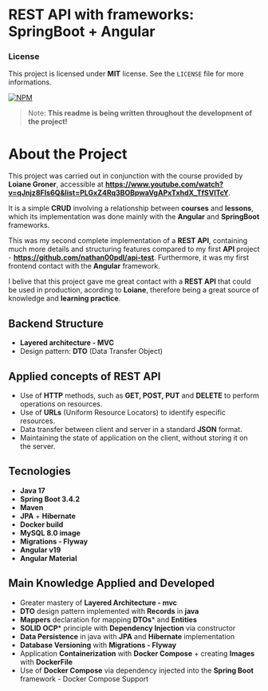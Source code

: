 # REST API with frameworks: **SpringBoot** + **Angular** 


### License

This project is licensed under **MIT** license. See the `LICENSE` file for more informations. 

[![NPM](https://img.shields.io/npm/l/react)](https://github.com/nathan00pdl/crud-angular-spring/blob/main/LICENSE) 


> Note: **This readme is being written throughout the development of the project!**


# About the Project

This project was carried out in conjunction with the course provided by **Loiane Groner**, accessible at **https://www.youtube.com/watch?v=qJnjz8FIs6Q&list=PLGxZ4Rq3BOBpwaVgAPxTxhdX_TfSVlTcY**.

It is a simple **CRUD** involving a relationship between **courses** and **lessons**, which its implementation was done mainly with the **Angular** and **SpringBoot** frameworks.

This was my second complete implementation of a **REST API**, containing much more details and structuring features compared to my first **API** project - **https://github.com/nathan00pdl/api-test**. Furthermore, it was my first frontend contact with the **Angular** framework.

I belive that this project gave me great contact with a **REST API** that could be used in production, acording to **Loiane**, therefore being a great source of knowledge and **learning practice**. 

## Backend Structure
- **Layered architecture - MVC**
- Design pattern: **DTO** (Data Transfer Object)

## Applied concepts of REST API 
- Use of **HTTP** methods, such as **GET, POST, PUT** and **DELETE** to perform operations on resources.
- Use of **URLs** (Uniform Resource Locators) to identify especific resources.
- Data transfer between client and server in a standard **JSON** format.
- Maintaining the state of application on the client, without storing it on the server.

## Tecnologies
- **Java 17**
- **Spring Boot 3.4.2**
- **Maven**
- **JPA** + **Hibernate**
- **Docker build**
- **MySQL 8.0 image**
- **Migrations - Flyway**
- **Angular v19**
- **Angular Material**

## Main Knowledge Applied and Developed
- Greater mastery of **Layered Architecture - mvc**
- **DTO** design pattern implemented with **Records** in **java**
- **Mappers** declaration for mapping **DTOs*** and **Entities**
- **SOLID OCP*** principle with **Dependency Injection** via constructor
- **Data Persistence** in java with **JPA** and **Hibernate** implementation
- **Database Versioning** with **Migrations - Flyway**
- Application **Containerization** with **Docker Compose** + creating **Images** with **DockerFile**
- Use of **Docker Compose** via dependency injected into the **Spring Boot** framework - Docker Compose Support 
